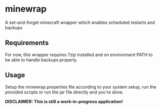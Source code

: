 # minewrap
A set-and-forget minecraft wrapper which enables scheduled restarts and backups

## Requirements
For now, this wrapper requires 7zip installed and on environment PATH to be able to handle backups properly.

## Usage
Setup the minewrap.properties file according to your system setup, run the provided scripts or run the jar file directly and you're done.


**DISCLAIMER: This is still a work-in-progress application!**